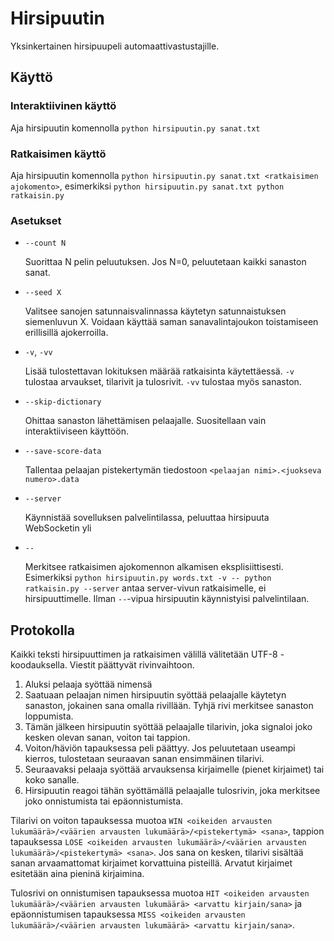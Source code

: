 # Hirsipuutin

Yksinkertainen hirsipuupeli automaattivastustajille.

## Käyttö

### Interaktiivinen käyttö

Aja hirsipuutin komennolla `python hirsipuutin.py sanat.txt`

### Ratkaisimen käyttö

Aja hirsipuutin komennolla `python hirsipuutin.py sanat.txt <ratkaisimen ajokomento>`, esimerkiksi `python hirsipuutin.py sanat.txt python ratkaisin.py`

### Asetukset

* `--count N`
  
    Suorittaa N pelin peluutuksen. Jos N=0, peluutetaan kaikki sanaston sanat.
  
* `--seed X`

    Valitsee sanojen satunnaisvalinnassa käytetyn satunnaistuksen siemenluvun X. Voidaan käyttää saman sanavalintajoukon toistamiseen erillisillä ajokerroilla.

* `-v`, `-vv`

    Lisää tulostettavan lokituksen määrää ratkaisinta käytettäessä. `-v` tulostaa arvaukset, tilarivit ja tulosrivit. `-vv` tulostaa myös sanaston.

* `--skip-dictionary`

    Ohittaa sanaston lähettämisen pelaajalle. Suositellaan vain interaktiiviseen käyttöön.

* `--save-score-data`

    Tallentaa pelaajan pistekertymän tiedostoon `<pelaajan nimi>.<juokseva numero>.data`
* `--server`

    Käynnistää sovelluksen palvelintilassa, peluuttaa hirsipuuta WebSocketin yli

* `--`

    Merkitsee ratkaisimen ajokomennon alkamisen eksplisiittisesti. Esimerkiksi `python hirsipuutin.py words.txt -v -- python ratkaisin.py --server` antaa server-vivun ratkaisimelle, ei hirsipuuttimelle. Ilman `--`-vipua hirsipuutin käynnistyisi palvelintilaan.

## Protokolla

Kaikki teksti hirsipuuttimen ja ratkaisimen välillä välitetään UTF-8 -koodauksella. Viestit päättyvät rivinvaihtoon.

1. Aluksi pelaaja syöttää nimensä
1. Saatuaan pelaajan nimen hirsipuutin syöttää pelaajalle käytetyn sanaston, jokainen sana omalla rivillään. Tyhjä rivi merkitsee sanaston loppumista.
1. Tämän jälkeen hirsipuutin syöttää pelaajalle tilarivin, joka signaloi joko kesken olevan sanan, voiton tai tappion.
  1. Voiton/häviön tapauksessa peli päättyy. Jos peluutetaan useampi kierros, tulostetaan seuraavan sanan ensimmäinen tilarivi.
1. Seuraavaksi pelaaja syöttää arvauksensa kirjaimelle (pienet kirjaimet) tai koko sanalle.
1. Hirsipuutin reagoi tähän syöttämällä pelaajalle tulosrivin, joka merkitsee joko onnistumista tai epäonnistumista.

Tilarivi on voiton tapauksessa muotoa `WIN <oikeiden arvausten lukumäärä>/<väärien arvausten lukumäärä>/<pistekertymä> <sana>`, tappion tapauksessa `LOSE <oikeiden arvausten lukumäärä>/<väärien arvausten lukumäärä>/<pistekertymä> <sana>`. Jos sana on kesken, tilarivi sisältää sanan arvaamattomat kirjaimet korvattuina pisteillä. Arvatut kirjaimet esitetään aina pieninä kirjaimina.

Tulosrivi on onnistumisen tapauksessa muotoa `HIT <oikeiden arvausten lukumäärä>/<väärien arvausten lukumäärä> <arvattu kirjain/sana>` ja epäonnistumisen tapauksessa `MISS <oikeiden arvausten lukumäärä>/<väärien arvausten lukumäärä> <arvattu kirjain/sana>`.
